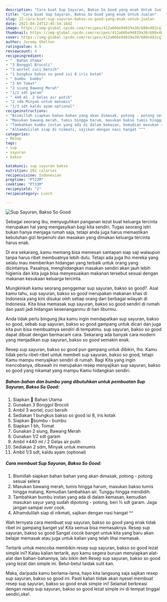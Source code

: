 ```yaml
---
description: "Cara buat Sup Sayuran, Bakso So Good yang enak Untuk Jualan"
title: "Cara buat Sup Sayuran, Bakso So Good yang enak Untuk Jualan"
slug: 22-cara-buat-sup-sayuran-bakso-so-good-yang-enak-untuk-jualan
date: 2021-04-24T12:45:54.164Z
image: https://img-global.cpcdn.com/recipes/412a66be94819a30/680x482cq70/sup-sayuran-bakso-so-good-foto-resep-utama.jpg
thumbnail: https://img-global.cpcdn.com/recipes/412a66be94819a30/680x482cq70/sup-sayuran-bakso-so-good-foto-resep-utama.jpg
cover: https://img-global.cpcdn.com/recipes/412a66be94819a30/680x482cq70/sup-sayuran-bakso-so-good-foto-resep-utama.jpg
author: Jeremy Shelton
ratingvalue: 4.5
reviewcount: 4
recipeingredient:
- "  Bahan Utama"
- "3 Bonggol Brocoli"
- "3 wortel cuci bersih"
- "1 bungkus bakso so good isi 8 iris kotak"
- " bumbu  bumbu"
- "1 bh Tomat"
- "2 siung Bawang Merah"
- "1/2 sdt garam"
- " 440 ml  2 Gelas air putih"
- "2 sdm Minyak untuk menumis"
- "1/3 sdt kaldu ayam optional"
recipeinstructions:
- "Bismillah siapkan bahan bahan yang akan dimasak, potong - potong sesuai selera"
- "Masukan bawang merah, tumis hingga harum, masukan bakso tumis hingga matang, Kemudian tambahkan air. Tunggu hingga mendidih."
- "Tambahkan bumbu instan yang ada di dalam kemasan, kemudian masukan sayur yang sudah dipotong - potong, beri ½ sdt garam. Jaga jangan sampai over cook."
- "Alhamdulilah siap di nikmati, sajikan dengan nasi hangat ^^"
categories:
- Resep
tags:
- sup
- sayuran
- bakso

katakunci: sup sayuran bakso 
nutrition: 201 calories
recipecuisine: Indonesian
preptime: "PT22M"
cooktime: "PT33M"
recipeyield: "2"
recipecategory: Lunch

---
```



![Sup Sayuran, Bakso So Good](https://img-global.cpcdn.com/recipes/412a66be94819a30/680x482cq70/sup-sayuran-bakso-so-good-foto-resep-utama.jpg)

Sebagai seorang ibu, menyuguhkan panganan lezat buat keluarga tercinta merupakan hal yang mengasyikan bagi kita sendiri. Tugas seorang istri bukan hanya menjaga rumah saja, tetapi anda juga harus memastikan kebutuhan gizi terpenuhi dan masakan yang dimakan keluarga tercinta harus enak.

Di era  sekarang, kamu memang bisa memesan santapan siap saji walaupun tanpa harus ribet membuatnya lebih dulu. Tetapi ada juga lho mereka yang selalu mau memberikan hidangan yang terbaik untuk orang yang dicintainya. Pasalnya, menghidangkan masakan sendiri akan jauh lebih higienis dan kita juga bisa menyesuaikan makanan tersebut sesuai dengan makanan kesukaan keluarga tercinta. 



Mungkinkah kamu seorang penggemar sup sayuran, bakso so good?. Asal kamu tahu, sup sayuran, bakso so good merupakan makanan khas di Indonesia yang kini disukai oleh setiap orang dari berbagai wilayah di Indonesia. Kita bisa memasak sup sayuran, bakso so good sendiri di rumah dan pasti jadi hidangan kesenanganmu di hari liburmu.

Anda tidak perlu bingung jika kamu ingin mendapatkan sup sayuran, bakso so good, sebab sup sayuran, bakso so good gampang untuk dicari dan juga kita pun bisa membuatnya sendiri di tempatmu. sup sayuran, bakso so good dapat dibuat dengan bermacam cara. Sekarang ada banyak cara modern yang menjadikan sup sayuran, bakso so good semakin enak.

Resep sup sayuran, bakso so good pun gampang untuk dibikin, lho. Kamu tidak perlu ribet-ribet untuk membeli sup sayuran, bakso so good, tetapi Kamu mampu menyajikan sendiri di rumah. Bagi Kita yang ingin mencobanya, dibawah ini merupakan resep menyajikan sup sayuran, bakso so good yang nikamat yang mampu Kamu hidangkan sendiri.

<!--inarticleads1-->

##### Bahan-bahan dan bumbu yang dibutuhkan untuk pembuatan Sup Sayuran, Bakso So Good:

1. Siapkan  🍃 Bahan Utama
1. Gunakan 3 Bonggol Brocoli
1. Ambil 3 wortel, cuci bersih
1. Sediakan 1 bungkus bakso so good isi 8, iris kotak
1. Siapkan  🌾bumbu - bumbu
1. Siapkan 1 bh, Tomat
1. Gunakan 2 siung, Bawang Merah
1. Gunakan 1/2 sdt garam
1. Ambil  ±440 ml / 2 Gelas air putih
1. Sediakan 2 sdm, Minyak untuk menumis
1. Ambil 1/3 sdt, kaldu ayam (optional)




<!--inarticleads2-->

##### Cara membuat Sup Sayuran, Bakso So Good:

1. Bismillah siapkan bahan bahan yang akan dimasak, potong - potong sesuai selera
1. Masukan bawang merah, tumis hingga harum, masukan bakso tumis hingga matang, Kemudian tambahkan air. Tunggu hingga mendidih.
1. Tambahkan bumbu instan yang ada di dalam kemasan, kemudian masukan sayur yang sudah dipotong - potong, beri ½ sdt garam. Jaga jangan sampai over cook.
1. Alhamdulilah siap di nikmati, sajikan dengan nasi hangat ^^




Wah ternyata cara membuat sup sayuran, bakso so good yang enak tidak ribet ini gampang banget ya! Kita semua bisa memasaknya. Resep sup sayuran, bakso so good Sangat cocok banget untuk kita yang baru akan belajar memasak atau juga untuk kalian yang telah lihai memasak.

Tertarik untuk mencoba membikin resep sup sayuran, bakso so good lezat simple ini? Kalau kalian tertarik, ayo kamu segera buruan menyiapkan alat-alat dan bahan-bahannya, lalu bikin deh Resep sup sayuran, bakso so good yang lezat dan simple ini. Betul-betul taidak sulit kan. 

Maka, daripada kamu berlama-lama, hayo kita langsung saja sajikan resep sup sayuran, bakso so good ini. Pasti kalian tiidak akan nyesel membuat resep sup sayuran, bakso so good enak simple ini! Selamat berkreasi dengan resep sup sayuran, bakso so good lezat simple ini di tempat tinggal sendiri,oke!.

